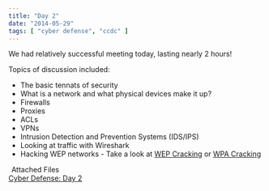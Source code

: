 ```yaml
---
title: "Day 2"
date: "2014-05-29"
tags: [ "cyber defense", "ccdc" ]
---
```


We had relatively successful meeting today, lasting nearly 2 hours!  

Topics of discussion included:

* The basic tennats of security
* What is a network and what physical devices make it up?
* Firewalls
* Proxies
* ACLs
* VPNs
* Intrusion Detection and Prevention Systems (IDS/IPS)
* Looking at traffic with Wireshark
* Hacking WEP networks - Take a look at [WEP Cracking](http://blog.g0tmi1k.com/2010/03/video-cracking-wifi-wep-with-client.html) or [WPA Cracking](http://blog.g0tmi1k.com/2010/02/video-cracking-wifi-wpawpa2-aircrack-ng.html)

<div class="well">
<legend><span class="fa fa-paperclip"></span>&nbsp;Attached Files</legend>
<a href="https://docs.google.com/presentation/d/1qpQjfBid6_32I3E4gwNrhweJ4s00ORIbFmlcK3nKVWk/edit?usp=sharing" target="_blank"><i class="fa fa-file-powerpoint-o"></i> Cyber Defense: Day 2</a>
</div>

